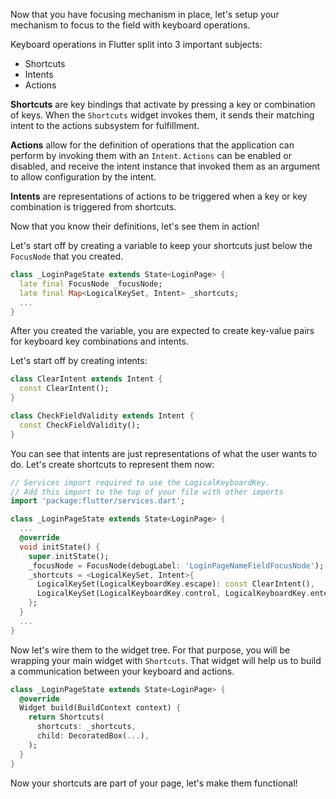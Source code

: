 Now that you have focusing mechanism in place, let's setup your mechanism to focus to the field with keyboard operations.

Keyboard operations in Flutter split into 3 important subjects:

- Shortcuts
- Intents
- Actions

**Shortcuts** are key bindings that activate by pressing a key or combination of keys. When the `Shortcuts` widget invokes them, it sends their matching intent to the actions subsystem for fulfillment.

**Actions** allow for the definition of operations that the application can perform by invoking them with an `Intent`. `Actions` can be enabled or disabled, and receive the intent instance that invoked them as an argument to allow configuration by the intent.

**Intents** are representations of actions to be triggered when a key or key combination is triggered from shortcuts.

Now that you know their definitions, let's see them in action!

Let's start off by creating a variable to keep your shortcuts just below the `FocusNode` that you created.

```dart
class _LoginPageState extends State<LoginPage> {
  late final FocusNode _focusNode;
  late final Map<LogicalKeySet, Intent> _shortcuts;
  ...
}
```

After you created the variable, you are expected to create key-value pairs for keyboard key combinations and intents.

Let's start off by creating intents:

```dart
class ClearIntent extends Intent {
  const ClearIntent();
}

class CheckFieldValidity extends Intent {
  const CheckFieldValidity();
}
```

You can see that intents are just representations of what the user wants to do. Let's create shortcuts to represent them now:

```dart
// Services import required to use the LogicalKeyboardKey.
// Add this import to the top of your file with other imports
import 'package:flutter/services.dart';

class _LoginPageState extends State<LoginPage> {
  ...
  @override
  void initState() {
    super.initState();
    _focusNode = FocusNode(debugLabel: 'LoginPageNameFieldFocusNode');
    _shortcuts = <LogicalKeySet, Intent>{
      LogicalKeySet(LogicalKeyboardKey.escape): const ClearIntent(),
      LogicalKeySet(LogicalKeyboardKey.control, LogicalKeyboardKey.enter): const CheckFieldValidity(),
    };
  }
  ...
}
```

Now let's wire them to the widget tree. For that purpose, you will be wrapping your main widget with `Shortcuts`. That widget will help us to build a communication between your keyboard and actions.

```dart
class _LoginPageState extends State<LoginPage> {
  @override
  Widget build(BuildContext context) {
    return Shortcuts(
      shortcuts: _shortcuts,
      child: DecoratedBox(...),
    );
  }
}
```

Now your shortcuts are part of your page, let's make them functional!
